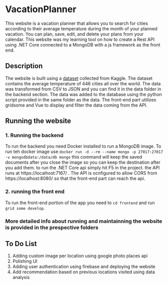 # VacationPlanner
This website is a vacation planner that allows you to search for cities according to their average temperature during the month of your planned vacation. You can plan, save, edit, and delete your plans from your calendar. This website was my learning tool on how to create a Rest API using .NET Core connected to a MongoDB with a js framework as the front end.

## Description
The website is built using a [dataset](https://www.kaggle.com/swapnilbhange/average-temperature-of-cities) collected from Kaggle. The dataset contains the average temperature of 446 cities all over the world. The data was transformed from CSV to JSON and you can find it in the data folder in the backend section. The data was added to the database using the python script provided in the same folder as the data. The front-end part utilizes gridsome and Vue to display and filter the data coming from the API.

## Running the website

### 1. Running the backend
To run the backend you need Docker installed to run a MongoDB image. To run teh docker image use `docker run -d --rm --name mongo -p 27017:27017 -v mongodbdata:/data/db mongo`
this command will keep the saved documents after you close the image so you can keep the destination after you add them. to run the .NET Core api simply hit F5 in the project. the API runs at https://localhost:7167/ . The API is ocnfigured to allow CORS from https://localhost:8080/ so that the front-end part can reach the api.
### 2. running the front end
To run the front-end portion of the app you need to `cd frontend` and run `grid some develop`.

### More detailed info about running and maintainning the website is provided in the prespective folders

## To Do List
1. Adding custom image per location using google photo places api
2. Polishing UI
3. Adding user authentication using firebase and deploying the website
4. Add recommendation based on previous locations visited using data analysis

